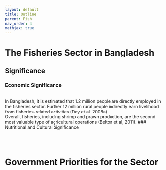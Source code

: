 ```yaml
---
layout: default
title: Outline
parent: Fish
nav_order: 4
mathjax: true
---
```


# The Fisheries Sector in Bangladesh
## Significance
### Economic Significance
<br>
In Bangladesh, it is estimated that 1.2 million people are directly employed in the fisheries sector. Further 12 million rural people indirectly earn livelihood from fisheries-related activities (Dey et al. 2008a). 
<br>
Overall, fisheries, including shrimp and prawn production, are the second most valuable type of agricultural operations (Belton et al, 2011).
### Nutritional and Cultural Significance

<br> 

## 


<br> 

# Government Priorities for the Sector
